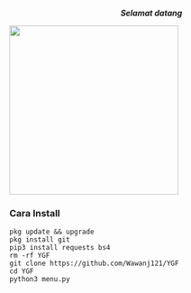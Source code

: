 <p align="center"><i><b>Selamat datang </i></b></p>
<img src="https://gifdb.com/images/high/glitching-hacker-hub-biwszmcveudzaori.gif" width="300"/>

### Cara Install
    pkg update && upgrade
    pkg install git
    pip3 install requests bs4
    rm -rf YGF
    git clone https://github.com/Wawanj121/YGF
    cd YGF
    python3 menu.py
